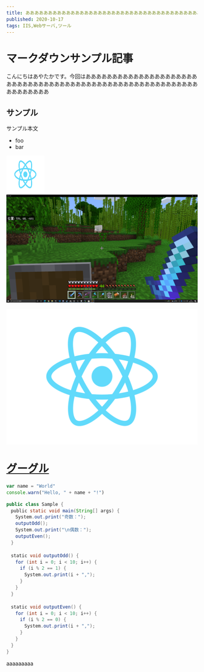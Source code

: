 ```yaml
---
title: ああああああああああああああああああああああああああああああああああああああああああああああああ
published: 2020-10-17
tags: IIS,Webサーバ,ツール
---
```


# マークダウンサンプル記事

こんにちはあやたかです。今回はあああああああああああああああああああああああああああああああああああああああああああああああああああああああああああああああああ

## サンプル

サンプル本文

- foo
- bar

<img src="./images/React-icon.svg" width="100px" height="100px" alt="react-icon">
<img src="./images/sample.png" alt="sample">

![ImageSample](./images/React-icon.svg)

# [グーグル](http://www.google.com)

```js
var name = "World"
console.warn("Hello, " + name + "!")
```

```java
public class Sample {
　public static void main(String[] args) {
　　System.out.print("奇数：");
　　outputOdd();
　　System.out.print("\n偶数：");
　　outputEven();
　}

　static void outputOdd() {
　　for (int i = 0; i < 10; i++) {
　　　if (i % 2 == 1) {
　　　　System.out.print(i + ",");
　　　}
　　}
　}

　static void outputEven() {
　　for (int i = 0; i < 10; i++) {
　　　if (i % 2 == 0) {
　　　　System.out.print(i + ",");
　　　}
　　}
　}
}
```

aaaaaaaaa
